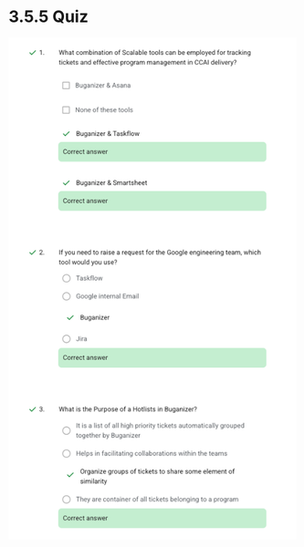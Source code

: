 # 3.5.5 Quiz

![gh](https://raw.githubusercontent.com/SeanChenR/img_gif/main/myimage/1745996979000yiigwa.png)


